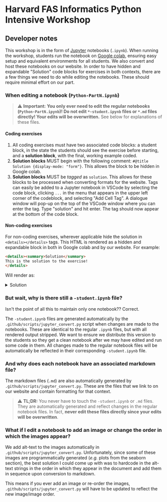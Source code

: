 # Harvard FAS Informatics Python Intensive Workshop

## Developer notes

This workshop is in the form of [Jupyter](https://jupyter.org/) notebooks (`.ipynb`). When running the workshop, students run the notebook on [Google colab](https://colab.research.google.com/), ensuring easy setup and equivalent environments for all students. We also convert and host these notebooks on our website. In order to have hidden and expandable "Solution" code blocks for exercises in both contexts, there are a few things we need to do while editing the notebooks. These should require minimal effort on our part.

### When editing a notebook (`Python-PartN.ipynb`)

> ⚠️ **Important:** **You only ever need to edit the regular notebooks (`Python-PartN.ipynb`)! Do not edit `*-student.ipynb` files or `*.md` files directly! Your edits will be overwritten.** See below for explanations of these files.

#### Coding exercises

1. All coding exercises must have two associated code blocks: a student block, in the state the students should see the exercise before starting, and a **solution block**, with the final, working example coded.
2. **Solution blocks** MUST begin with the following comment: `#@title Solution {display-mode: "form"}`. This allows the block to be hidden in Google colab.
3. **Solution blocks** MUST be *tagged* as `solution`. This allows for these blocks to be processed when converting formats for the website. Tags can easily be added to a Jupyter notebook in VSCode by selecting the code block, clicking `...` in the menu that appears in the upper left corner of the codeblock, and selecting "Add Cell Tag". A dialogue window will pop-up on the top of the VSCode window where you can enter the tag. Type "solution" and hit enter. The tag should now appear at the bottom of the code block.

#### Non-coding exercises

For non-coding exercises, wherever applicable hide the solution in `<details></details>` tags. This HTML is rendered as a hidden and expandable block in both in Google colab and by our website. For example:

```html
<details><summary>Solution</summary>
This is the solution to the exercise!
</details>
```

Will render as:

<details><summary>Solution</summary>
This is the solution to the exercise!
</details>

### But wait, why is there still a `-student.ipynb` file?

Isn't the point of all this to maintain only one notebook?? Correct.

The `-student.ipynb` files are generated automatically by the `.github/scripts/jupyter_convert.py` script when changes are made to the notebooks. These are identical to the regular `.ipynb` files, but with all rendered output stripped. We want to ensure we distribute this version to the students so they get a clean notebook after we may have edited and run some code in them. All changes made to the regular notebook files will be automatically be reflected in their corresponding `-student.ipynb` file.

### And why does each notebook have an associated markdown file?

The markdown files (`.md`) are also automatically generated by `.github/scripts/jupyter_convert.py`. These are the files that we link to on our website and contain formatting for that context.

> ⚠️ **TL;DR:** You never have to touch the `-student.ipynb` or `.md` files. They are automatically generated and reflect changes in the regular notebook files. In fact, **never edit these files directly since your edits will be overwritten**.

### What if I edit a notebook to add an image or change the order in which the images appear?

We add alt-text to the images automatically in `.github/scripts/jupyter_convert.py`. Unfortunately, since some of these images are programmatically generated (*e.g.* plots from the seaborn section), the best solution I could come up with was to hardcode in the alt-text strings in the order in which they appear in the document and add them in sequence upon conversion to markdown.

This means if you ever add an image or re-order the images, `.github/scripts/jupyter_convert.py` will have to be updated to reflect the new image/image order.

